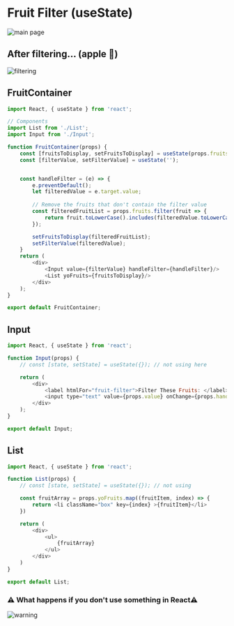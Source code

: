 # Fruit Filter (useState)

![main page](https://media.git.generalassemb.ly/user/24692/files/c3d87d00-7786-11eb-8981-a84ef644ab64)

## After filtering... (apple 🍏)

![filtering](https://media.git.generalassemb.ly/user/24692/files/c33fe680-7786-11eb-96bb-563d8c13e763)

## FruitContainer

```js
import React, { useState } from 'react';

// Components
import List from './List';
import Input from './Input';

function FruitContainer(props) {
    const [fruitsToDisplay, setFruitsToDisplay] = useState(props.fruits);
    const [filterValue, setFilterValue] = useState('');


    const handleFilter = (e) => {
        e.preventDefault();
        let filteredValue = e.target.value;
        
        // Remove the fruits that don't contain the filter value
        const filteredFruitList = props.fruits.filter(fruit => {
            return fruit.toLowerCase().includes(filteredValue.toLowerCase());
        });

        setFruitsToDisplay(filteredFruitList);
        setFilterValue(filteredValue);
    }
    return (
        <div>
            <Input value={filterValue} handleFilter={handleFilter}/>
            <List yoFruits={fruitsToDisplay}/>
        </div>
    );
}

export default FruitContainer;
```

## Input
```js
import React, { useState } from 'react';

function Input(props) {
    // const [state, setState] = useState({}); // not using here

    return (
        <div>
            <label htmlFor="fruit-filter">Filter These Fruits: </label>
            <input type="text" value={props.value} onChange={props.handleFilter} name="fruit-filter" />
        </div>
    );
}

export default Input;
```

## List

```js
import React, { useState } from 'react';

function List(props) {
    // const [state, setState] = useState({}); // not using

    const fruitArray = props.yoFruits.map((fruitItem, index) => {
        return <li className="box" key={index} >{fruitItem}</li>
    })

    return (
        <div>
            <ul>
                {fruitArray}
            </ul>
        </div>
    )
}

export default List;
```

### ⚠️ What happens if you don't use something in React⚠️

![warning](https://media.git.generalassemb.ly/user/24692/files/c3d87d00-7786-11eb-989c-496831ed9570)
